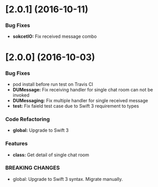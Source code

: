 # [2.0.1] (2016-10-11)

### Bug Fixes

* **sokcetIO:** Fix received message combo



# [2.0.0] (2016-10-03)


### Bug Fixes

* pod install before run test on Travis CI
* **DUMessage:** Fix receiving handler for single chat room can not be invoked 
* **DUMessaging:** Fix multiple handler for single received message 
* **test:** Fix faield test case due to Swift 3 requirement to types


### Code Refactoring

* **global:** Upgrade to Swift 3 


### Features

* **class:** Get detail of single chat room


### BREAKING CHANGES

* global: Upgrade to Swift 3 syntax. Migrate manually.
